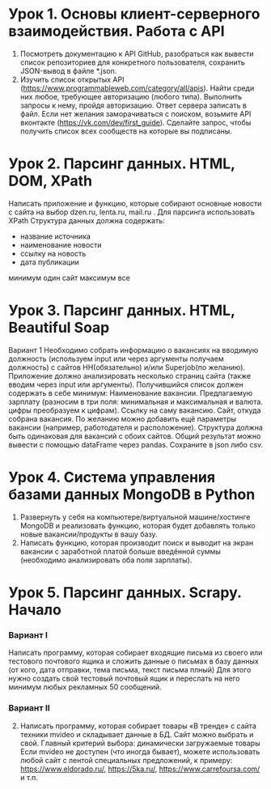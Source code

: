 # Урок 1. Основы клиент-серверного взаимодействия. Работа с API
1. Посмотреть документацию к API GitHub, разобраться как вывести список репозиториев для конкретного пользователя, сохранить JSON-вывод в файле *.json.
2. Изучить список открытых API (https://www.programmableweb.com/category/all/apis). Найти среди них любое, требующее авторизацию (любого типа). Выполнить запросы к нему, пройдя авторизацию. Ответ сервера записать в файл.
Если нет желания заморачиваться с поиском, возьмите API вконтакте (https://vk.com/dev/first_guide). Сделайте запрос, чтобы получить список всех сообществ на которые вы подписаны.



# Урок 2. Парсинг данных. HTML, DOM, XPath
Написать приложение и функцию, которые собирают основные новости с сайта на выбор dzen.ru, lenta.ru, mail.ru . Для парсинга использовать XPath
Структура данных должна содержать:
* название источника
* наименование новости
* ссылку на новость
* дата публикации

минимум один сайт максимум все



# Урок 3. Парсинг данных. HTML, Beautiful Soap
Вариант 1
Необходимо собрать информацию о вакансиях на вводимую должность (используем input или через аргументы получаем должность) с сайтов HH(обязательно) и/или Superjob(по желанию). Приложение должно анализировать несколько страниц сайта (также вводим через input или аргументы). Получившийся список должен содержать в себе минимум:
Наименование вакансии.
Предлагаемую зарплату (разносим в три поля: минимальная и максимальная и валюта. цифры преобразуем к цифрам).
Ссылку на саму вакансию.
Сайт, откуда собрана вакансия.
По желанию можно добавить ещё параметры вакансии (например, работодателя и расположение). Структура должна быть одинаковая для вакансий с обоих сайтов. Общий результат можно вывести с помощью dataFrame через pandas. Сохраните в json либо csv.

# Урок 4. Система управления базами данных MongoDB в Python
1. Развернуть у себя на компьютере/виртуальной машине/хостинге MongoDB и реализовать функцию, которая будет добавлять только новые вакансии/продукты в вашу базу.
2. Написать функцию, которая производит поиск и выводит на экран вакансии с заработной платой больше введённой суммы (необходимо анализировать оба поля зарплаты).


# Урок 5. Парсинг данных. Scrapy. Начало
### Вариант I
Написать программу, которая собирает входящие письма из своего или тестового почтового ящика и сложить данные о письмах в базу данных (от кого, дата отправки, тема письма, текст письма плный)
Для этого нужно создать свой тестовый почтовый ящик и переслать на него минимум любых рекламных 50 сообщений.

### Вариант II
2) Написать программу, которая собирает товары «В тренде» с сайта техники mvideo и складывает данные в БД. Сайт можно выбрать и свой. Главный критерий выбора: динамически загружаемые товары
Если mvideo не доступен (что иногда бывает), можете использовать любой сайт с лентой специальных предложений, к примеру: https://www.eldorado.ru/, https://5ka.ru/, https://www.carrefoursa.com/ и т.п.
